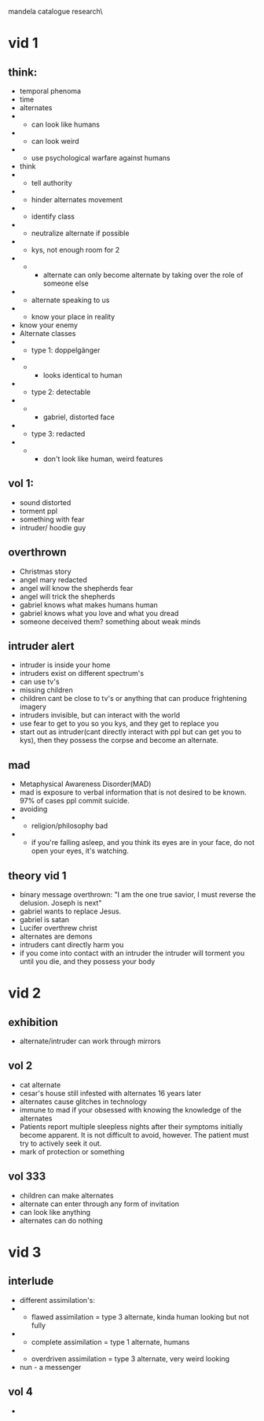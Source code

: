 mandela catalogue research\
# vid 1
## think:
- temporal phenoma
- time
- alternates
- - can look like humans
- - can look weird
- - use psychological warfare against humans
- think
- - tell authority
- - hinder alternates movement
- - identify class
- - neutralize alternate if possible
- - kys, not enough room for 2
- - - alternate can only become alternate by taking over the role of someone else
- - alternate speaking to us
- - know your place in reality
- know your enemy
- Alternate classes
- - type 1: doppelgänger
- - - looks identical to human
- - type 2: detectable
- - - gabriel, distorted face
- - type 3: redacted
- - - don't look like human, weird features

## vol 1:
- sound distorted
- torment ppl
- something with fear
- intruder/ hoodie guy

## overthrown
- Christmas story
- angel mary redacted
- angel will know the shepherds fear
- angel will trick the shepherds
- gabriel knows what makes humans human
- gabriel knows what you love and what you dread
- someone deceived them? something about weak minds

## intruder alert
- intruder is inside your home
- intruders exist on different spectrum's
- can use tv's
- missing children
- children cant be close to tv's or anything that can produce frightening imagery
- intruders invisible, but can interact with the world
- use fear to get to you so you kys, and they get to replace you
- start out as intruder(cant directly interact with ppl but can get you to kys), then they possess the corpse and become an alternate.

## mad
- Metaphysical Awareness Disorder(MAD)
- mad is exposure to verbal information that is not desired to be known. 97% of cases ppl commit suicide.
- avoiding
- - religion/philosophy bad
- - if you're falling asleep, and you think its eyes are in your face, do not open your eyes, it's watching.

## theory vid 1
- binary message overthrown: "I am the one true savior, I must reverse the delusion. Joseph is next"
- gabriel wants to replace Jesus.
- gabriel is satan
- Lucifer overthrew christ
- alternates are demons
- intruders cant directly harm you
- if you come into contact with an intruder the intruder will torment you until you die, and they possess your body

# vid 2
## exhibition
- alternate/intruder can work through mirrors

## vol 2
- cat alternate
- cesar's house still infested with alternates 16 years later
- alternates cause glitches in technology
- immune to mad if your obsessed with knowing the knowledge of the alternates
- Patients report multiple sleepless nights after their symptoms initially become apparent. It is not difficult to avoid, however. The patient must try to actively seek it out.
- mark of protection or something

## vol 333
- children can make alternates
- alternate can enter through any form of invitation
- can look like anything
- alternates can do nothing

# vid 3
## interlude
- different assimilation's:
- - flawed assimilation = type 3 alternate, kinda human looking but not fully
- - complete assimilation = type 1 alternate, humans
- - overdriven assimilation = type 3 alternate, very weird looking
- nun - a messenger

## vol 4
- 